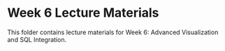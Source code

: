 # Week 6 Lecture Materials

This folder contains lecture materials for Week 6: Advanced Visualization and SQL Integration.